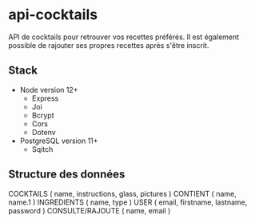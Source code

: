 # api-cocktails

<description>

API de cocktails pour retrouver vos recettes préférés. Il est également possible de rajouter ses propres recettes après s'être inscrit.

<description>

## Stack

- Node version 12+
  - Express
  - Joi
  - Bcrypt
  - Cors
  - Dotenv
- PostgreSQL version 11+
  - Sqitch

## Structure des données

COCKTAILS ( name, instructions, glass, pictures )
CONTIENT ( name, name.1 )
INGREDIENTS ( name, type )
USER ( email, firstname, lastname, password )
CONSULTE/RAJOUTE ( name, email )